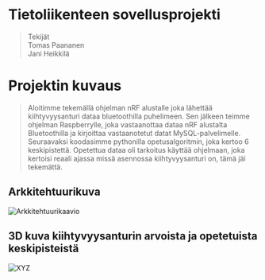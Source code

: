 # Tietoliikenteen sovellusprojekti
>Tekijät\
>Tomas Paananen\
>Jani Heikkilä


# Projektin kuvaus
>Aloitimme tekemällä ohjelman nRF alustalle joka lähettää kiihtyvyysanturi dataa bluetoothilla puhelimeen. Sen jälkeen teimme ohjelman Raspberrylle, joka vastaanottaa dataa nRF alustalta Bluetoothilla ja kirjoittaa vastaanotetut datat MySQL-palvelimelle. Seuraavaksi koodasimme pythonilla opetusalgoritmin, joka kertoo 6 keskipistettä. Opetettua dataa oli tarkoitus käyttää ohjelmaan, joka kertoisi reaali ajassa missä asennossa kiihtyvyysanturi on, tämä jäi tekemättä.


## Arkkitehtuurikuva
![Arkkitehtuurikaavio](https://github.com/JaniHeikkila/Tietoliikenteen-sovellusprojekti-Ryhm16/assets/118254112/8ed62581-25f8-4390-8a38-4be8e8c2f755)



## 3D kuva kiihtyvyysanturin arvoista ja opetetuista keskipisteistä
![XYZ](https://github.com/JaniHeikkila/Tietoliikenteen-sovellusprojekti-Ryhm16/assets/118254112/a65285cf-f822-42d3-93ce-6657b8fd46bb)




